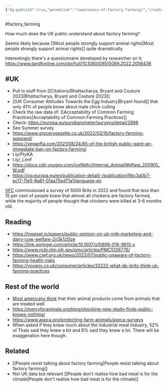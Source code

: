 ```yaml
---
{"dg-publish":true,"permalink":"/awareness-of-factory-farming/","created":"2024-07-30T13:25:33.693+01:00","updated":"2025-09-28T23:43:12.808+01:00"}
---
```


#factory_farming 

How much does the UK public understand about factory farming?

Seems likely because [[Most people strongly support animal rights\|Most people strongly support animal rights]] quite dramatically

Interestingly there's a questionnaire developed by researcher on it: https://www.tandfonline.com/doi/full/10.1080/09515089.2022.2056436

## #UK
- Pull in stuff from [[Citations/Bhattacharya, Bryant and Couture 2023\|Bhattacharya, Bryant and Couture 2023]]
- [[UK Consumer Attitudes Towards the Egg Industry\|Bryant found]] that only 41% of people know about male chick culling
- Check the raw data of: [[Acceptability of Common Farming Practices\|Acceptability of Common Farming Practices]]
- Check: https://europa.eu/eurobarometer/surveys/detail/2996
- See Summer survey
- https://www.grocerygazette.co.uk/2022/02/15/factory-farming-opposed/
- https://veganfta.com/2021/08/24/85-of-the-british-public-want-an-immediate-ban-on-factory-farming/
- t.ly/PtyKA
- t.ly/_LimF
- https://docs.cdn.yougov.com/iyxfibltcj/Internal_AnimalWelfare_200901_W.pdf 
- https://op.europa.eu/en/publication-detail/-/publication/9bc3a0b7-ec17-11e5-8a81-01aa75ed71a1/language-en

[VFC](https://vfcfoods.com/survey-finds-consumers-kept-in-the-dark-about-factory-farming/) commissioned a survey of 5000 Brits in 2022 and found that less than 15 per cent of people knew that almost all chickens are factory farmed, while the majority of people thought that chickens were killed at 3-6 months old.

## Reading
- https://typeset.io/papers/public-opinion-on-uk-milk-marketing-and-dairy-cow-welfare-2n3k1z5lze
- https://link.springer.com/article/10.1007/s10806-016-9615-x
- https://www.ncbi.nlm.nih.gov/pmc/articles/PMC5126776/
- https://www.ciwf.org.uk/news/2023/07/public-unaware-of-factory-farming-health-risks
- https://yougov.co.uk/consumer/articles/32222-what-do-brits-think-uk-farming-practices

## Rest of the world
- [Most americans think](https://www.sentienceinstitute.org/aft-survey-2021) that their animal products come from animals that are treated well
- https://mercyforanimals.org/blog/shocking-new-study-finds-public-knows-nothing/
- https://www.aspca.org/protecting-farm-animals/aspca-surveys
- When asked if they knew much about the industrial meat industry, 52% of Thais said they knew a bit and 8% said they knew a lot. There will be exaggeration here though.
## Related
- [[People resist talking about factory farming\|People resist talking about factory farming]]
- Not UK data but relevant [[People don't realise how bad meat is for the climate\|People don't realise how bad meat is for the climate]]

